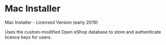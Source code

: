 # Mac Installer
Mac Installer - Licensed Version (early 2019)

Uses the custom-modified Open eShop database to store and authenticate licence keys for users.
